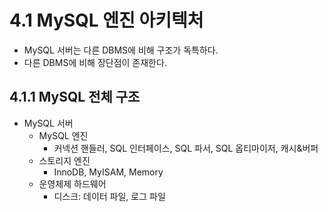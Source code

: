 # 4.1 MySQL 엔진 아키텍처
- MySQL 서버는 다른 DBMS에 비해 구조가 독특하다.
- 다른 DBMS에 비해 장단점이 존재한다.


## 4.1.1 MySQL 전체 구조
- MySQL 서버
  - MySQL 엔진
    - 커넥션 핸들러, SQL 인터페이스, SQL 파서, SQL 옵티마이저, 캐시&버퍼
  - 스토리지 엔진
    - InnoDB, MyISAM, Memory
  - 운영체제 하드웨어
    - 디스크: 데이터 파일, 로그 파일
